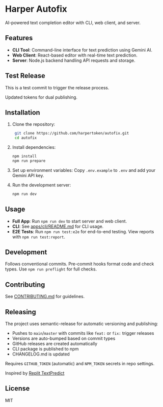 # Harper Autofix

AI-powered text completion editor with CLI, web client, and server.

## Features

- **CLI Tool**: Command-line interface for text prediction using Gemini AI.
- **Web Client**: React-based editor with real-time text prediction.
- **Server**: Node.js backend handling API requests and storage.

## Test Release

This is a test commit to trigger the release process.

Updated tokens for dual publishing.

## Installation

1. Clone the repository:

   ```bash
    git clone https://github.com/harpertoken/autofix.git
    cd autofix
   ```

2. Install dependencies:

   ```bash
   npm install
   npm run prepare
   ```

3. Set up environment variables: Copy `.env.example` to `.env` and add your Gemini API key.

4. Run the development server:
   ```bash
   npm run dev
   ```

## Usage

- **Full App**: Run `npm run dev` to start server and web client.
- **CLI**: See [apps/cli/README.md](apps/cli/README.md) for CLI usage.
- **E2E Tests**: Run `npm run test:e2e` for end-to-end testing. View reports with `npm run test:report`.

## Development

Follows conventional commits. Pre-commit hooks format code and check types. Use `npm run preflight` for full checks.

## Contributing

See [CONTRIBUTING.md](CONTRIBUTING.md) for guidelines.

## Releasing

The project uses semantic-release for automatic versioning and publishing:

- Pushes to `main`/`master` with commits like `feat:` or `fix:` trigger releases
- Versions are auto-bumped based on commit types
- GitHub releases are created automatically
- CLI package is published to npm
- CHANGELOG.md is updated

Requires `GITHUB_TOKEN` (automatic) and `NPM_TOKEN` secrets in repo settings.

Inspired by [Replit TextPredict](https://replit.com/@harpertoken/TextPredict)

## License

MIT
